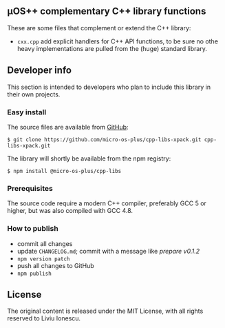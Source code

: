 ## µOS++ complementary C++ library functions

These are some files that complement or extend the C++ library:

- `cxx.cpp` add explicit handlers for C++ API functions, to be sure no othe heavy implementations are pulled from the (huge) standard library.

## Developer info

This section is intended to developers who plan to include this library in their own projects.

### Easy install

The source files are available from [GitHub](https://github.com/micro-os-plus/cpp-libs-xpack):

```console
$ git clone https://github.com/micro-os-plus/cpp-libs-xpack.git cpp-libs-xpack.git
```

The library will shortly be available from the npm registry:

```console
$ npm install @micro-os-plus/cpp-libs
```

### Prerequisites

The source code require a modern C++ compiler, preferably GCC 5 or higher, but was also compiled with GCC 4.8. 

### How to publish

* commit all changes
* update `CHANGELOG.md`; commit with a message like _prepare v0.1.2_
* `npm version patch`
* push all changes to GitHub
* `npm publish`

## License

The original content is released under the MIT License, with all rights reserved to Liviu Ionescu.
